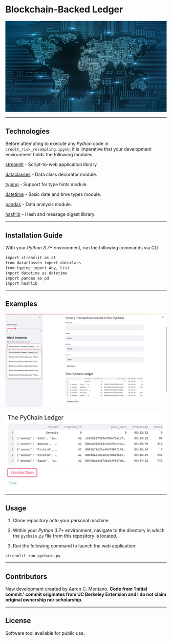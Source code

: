 # Blockchain-Backed Ledger

![Blockchain](./Images/blockchain.jpeg)

---

## Technologies


Before attempting to execute any _Python_ code in `credit_risk_resampling.ipynb`, it is imperative that your development environment holds the following modules:

[streamlit](https://streamlit.io/) - Script-to-web application library.

[dataclasses](https://docs.python.org/3/library/dataclasses.html) - Data class decorator module. 

[typing](https://docs.python.org/3/library/typing.html) - Support for type hints module. 

[datetime](https://docs.python.org/3/library/datetime.html) - Basic date and time types module. 

[pandas](https://pandas.pydata.org/pandas-docs/stable/) - Data analysis module.

[hashlib](https://docs.python.org/3/library/hashlib.html) - Hash and message digest library. 

---

## Installation Guide

With your _Python 3.7+_ environment, run the following commands via CLI:

```
import streamlit as st
from dataclasses import dataclass
from typing import Any, List
import datetime as datetime
import pandas as pd
import hashlib
```

---

## Examples

![Main Page](./Images/overall_page.png)

![Verification](./Images/validation.png)

---

## Usage

1. Clone repository onto your personal machine. 

2. Within your _Python 3.7+_ environment, navigate to the directory in which the `pychain.py` file from this repository is located. 

3. Run the following command to launch the web application:

```
streamlit run pychain.py
```

---

## Contributors

New development created by Aaron C. Montano. **Code from 'Initial commit.' commit originates from UC Berkeley Extension and I do not claim original ownership nor scholarship**.

---

## License

Software tool available for public use. 
